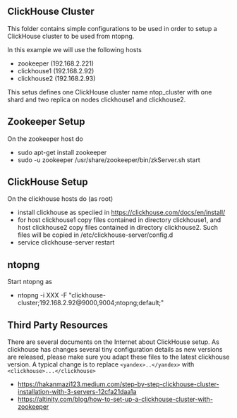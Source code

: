 ClickHouse Cluster
------------------

This folder contains simple configurations to be used in order to setup a ClickHouse cluster to be used from ntopng.

In this example we will use the following hosts
- zookeeper (192.168.2.221)
- clickhouse1 (192.168.2.92)
- clickhouse2 (192.168.2.93)

This setus defines one ClickHouse cluster name ntop_cluster with one shard and two replica on nodes clickhouse1 and clickhouse2.


Zookeeper Setup
---------------

On the zookeeper host do
- sudo apt-get install zookeeper
- sudo -u zookeeper /usr/share/zookeeper/bin/zkServer.sh start



ClickHouse Setup
----------------

On the clickhouse hosts do (as root)
- install clickhouse as speciied in https://clickhouse.com/docs/en/install/
- for host clickhouse1 copy files contained in directory clickhouse1, and  host clickhouse2 copy files contained in directory clickhouse2. Such files will be copied in /etc/clickhouse-server/config.d
- service clickhouse-server restart


ntopng
------

Start ntopng as
- ntopng -i XXX -F "clickhouse-cluster;192.168.2.92@9000,9004;ntopng;default;"


Third Party Resources
---------------------

There are several documents on the Internet about ClickHouse setup. As clickhouse has changes several tiny configuration details as new versions are released, please make sure you adapt these files to the latest clickhouse version. A typical change is to replace `<yandex>..</yandex>` with `<clickhouse>...</clickhouse>`
- https://hakanmazi123.medium.com/step-by-step-clickhouse-cluster-installation-with-3-servers-12cfa21daa1a
- https://altinity.com/blog/how-to-set-up-a-clickhouse-cluster-with-zookeeper
